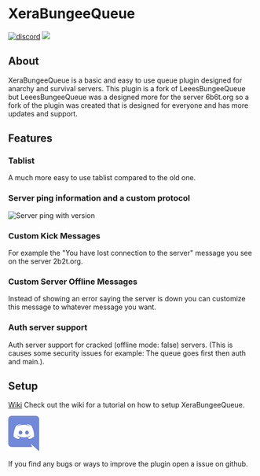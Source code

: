 # XeraBungeeQueue
[![discord](https://discord.com/api/guilds/683053832694923319/embed.png)](https://discord.gg/WWm35Tc) [![](https://img.shields.io/badge/contributions-welcome-brightgreen)](https://github.com/XeraPlugins/XeraBungeeQueue)

## About
XeraBungeeQueue is a basic and easy to use queue plugin designed for anarchy and survival servers. This plugin is a fork of LeeesBungeeQueue but LeeesBungeeQueue was a designed more for the server 6b6t.org so a fork of the plugin was created that is designed for everyone and has more updates and support.

## Features
### Tablist 
A much more easy to use tablist compared to the old one.

### Server ping information and a custom protocol
![Server ping with version](https://cdn.discordapp.com/attachments/722198099132678148/751842799682453606/unknown.png)

### Custom Kick Messages
For example the "You have lost connection to the server" message you see on the server 2b2t.org.

### Custom Server Offline Messages 
Instead of showing an error saying the server is down you can customize this message to whatever message you want.

### Auth server support
Auth server support for cracked (offline mode: false) servers. (This is causes some security issues for example: The queue goes first then auth and main.).

## Setup 
[Wiki](https://github.com/XeraPlugins/XeraBungeeQueue/wiki)
Check out the wiki for a tutorial on how to setup XeraBungeeQueue.

[![Xera Discord](https://github.com/AlexProgrammerDE/AlexProgrammerDE.github.io/raw/master/discord.png)](https://discord.gg/KgrrEQr)

If you find any bugs or ways to improve the plugin open a issue on github.
